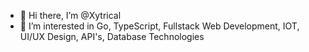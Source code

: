- 👋 Hi there, I’m @Xytrical
- 👀 I’m interested in Go, TypeScript, Fullstack Web Development, IOT, UI/UX Design, API's, Database Technologies
